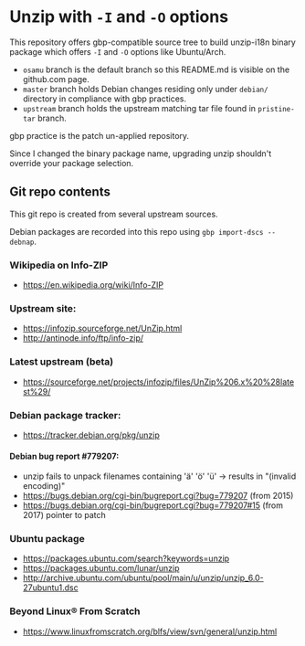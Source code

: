 # Unzip with `-I` and `-O` options

This repository offers gbp-compatible source tree to build unzip-i18n binary
package which offers `-I` and `-O` options like Ubuntu/Arch.

* `osamu`  branch is the default branch so this README.md is visible on the github.com page.
* `master` branch holds Debian changes residing only under `debian/` directory in compliance with gbp practices.
* `upstream` branch holds the upstream matching tar file found in `pristine-tar` branch.

gbp practice is the patch un-applied repository.


Since I changed the binary package name, upgrading unzip shouldn't override
your package selection.

## Git repo contents

This git repo is created from several upstream sources.

Debian packages are recorded into this repo using `gbp import-dscs --debnap`.

### Wikipedia on Info-ZIP
* https://en.wikipedia.org/wiki/Info-ZIP

### Upstream site:
* https://infozip.sourceforge.net/UnZip.html
* http://antinode.info/ftp/info-zip/

### Latest upstream (beta)
* https://sourceforge.net/projects/infozip/files/UnZip%206.x%20%28latest%29/

### Debian package tracker:
* https://tracker.debian.org/pkg/unzip

#### Debian bug report #779207:
* unzip fails to unpack filenames containing 'ä' 'ö' 'ü' -> results in "(invalid encoding)"
* https://bugs.debian.org/cgi-bin/bugreport.cgi?bug=779207    (from 2015)
* https://bugs.debian.org/cgi-bin/bugreport.cgi?bug=779207#15 (from 2017) pointer to patch

### Ubuntu package
* https://packages.ubuntu.com/search?keywords=unzip
* https://packages.ubuntu.com/lunar/unzip
* http://archive.ubuntu.com/ubuntu/pool/main/u/unzip/unzip_6.0-27ubuntu1.dsc

### Beyond Linux® From Scratch
* https://www.linuxfromscratch.org/blfs/view/svn/general/unzip.html




